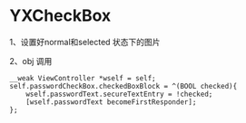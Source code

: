 # YXCheckBox

1、设置好normal和selected 状态下的图片

2、obj 调用
```objc
__weak ViewController *wself = self;
self.passwordCheckBox.checkedBoxBlock = ^(BOOL checked){
    wself.passwordText.secureTextEntry = !checked;
    [wself.passwordText becomeFirstResponder];
};
```
